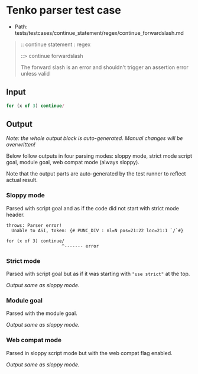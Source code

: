 # Tenko parser test case

- Path: tests/testcases/continue_statement/regex/continue_forwardslash.md

> :: continue statement : regex
>
> ::> continue forwardslash
>
> The forward slash is an error and shouldn't trigger an assertion error unless valid


## Input

`````js
for (x of 3) continue/
`````

## Output

_Note: the whole output block is auto-generated. Manual changes will be overwritten!_

Below follow outputs in four parsing modes: sloppy mode, strict mode script goal, module goal, web compat mode (always sloppy).

Note that the output parts are auto-generated by the test runner to reflect actual result.

### Sloppy mode

Parsed with script goal and as if the code did not start with strict mode header.

`````
throws: Parser error!
  Unable to ASI, token: {# PUNC_DIV : nl=N pos=21:22 loc=21:1 `/`#}

for (x of 3) continue/
                     ^------- error
`````

### Strict mode

Parsed with script goal but as if it was starting with `"use strict"` at the top.

_Output same as sloppy mode._

### Module goal

Parsed with the module goal.

_Output same as sloppy mode._

### Web compat mode

Parsed in sloppy script mode but with the web compat flag enabled.

_Output same as sloppy mode._
